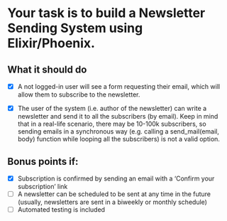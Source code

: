 # Your task is to build a Newsletter Sending System using Elixir/Phoenix.
## What it should do
- [x] A not logged-in user will see a form requesting their email, which will allow them to subscribe to the newsletter. 
- [x] The user of the system (i.e. author of the newsletter) can write a newsletter and send it to all the subscribers (by email).
Keep in mind that in a real-life scenario, there may be 10-100k subscribers, so sending emails in a synchronous way (e.g. calling a send_mail(email, body) function while looping all the subscribers) is not a valid option.


## Bonus points if:
 - [x] Subscription is confirmed by sending an email with a ‘Confirm your subscription’ link
 - [ ] A newsletter can be scheduled to be sent at any time in the future (usually, newsletters are sent in a biweekly or monthly schedule)
 - [ ] Automated testing is included
